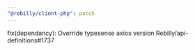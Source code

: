 ```yaml
---
"@rebilly/client-php": patch
---
```


fix(dependancy): Override typesense axios version Rebilly/api-definitions#1737
